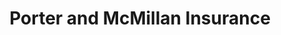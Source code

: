 ---
title: "Porter and McMillan Insurance"
url: /prince-george/porter-and-mcmillan-insurance/
shop: Allgemein
---